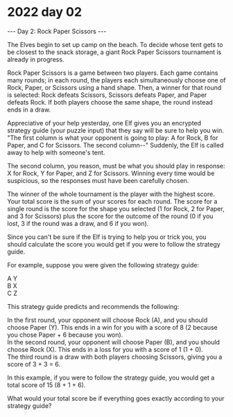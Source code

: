 # 2022 day 02

--- Day 2: Rock Paper Scissors ---

The Elves begin to set up camp on the beach. To decide whose tent gets to be closest to the snack storage, a giant Rock Paper Scissors tournament is already in progress.



Rock Paper Scissors is a game between two players. Each game contains many rounds; in each round, the players each simultaneously choose one of Rock, Paper, or Scissors using a hand shape. Then, a winner for that round is selected: Rock defeats Scissors, Scissors defeats Paper, and Paper defeats Rock. If both players choose the same shape, the round instead ends in a draw.



Appreciative of your help yesterday, one Elf gives you an encrypted strategy guide (your puzzle input) that they say will be sure to help you win. "The first column is what your opponent is going to play: A for Rock, B for Paper, and C for Scissors. The second column--" Suddenly, the Elf is called away to help with someone's tent.



The second column, you reason, must be what you should play in response: X for Rock, Y for Paper, and Z for Scissors. Winning every time would be suspicious, so the responses must have been carefully chosen.



The winner of the whole tournament is the player with the highest score. Your total score is the sum of your scores for each round. The score for a single round is the score for the shape you selected (1 for Rock, 2 for Paper, and 3 for Scissors) plus the score for the outcome of the round (0 if you lost, 3 if the round was a draw, and 6 if you won).



Since you can't be sure if the Elf is trying to help you or trick you, you should calculate the score you would get if you were to follow the strategy guide.



For example, suppose you were given the following strategy guide:



A Y\
B X\
C Z



This strategy guide predicts and recommends the following:



In the first round, your opponent will choose Rock (A), and you should choose Paper (Y). This ends in a win for you with a score of 8 (2 because you chose Paper + 6 because you won).\
In the second round, your opponent will choose Paper (B), and you should choose Rock (X). This ends in a loss for you with a score of 1 (1 + 0).\
The third round is a draw with both players choosing Scissors, giving you a score of 3 + 3 = 6.



In this example, if you were to follow the strategy guide, you would get a total score of 15 (8 + 1 + 6).



What would your total score be if everything goes exactly according to your strategy guide?



